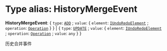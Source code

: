 # Type alias: HistoryMergeEvent

**HistoryMergeEvent**: { `type`: [`ADD`](/auto-docs/free-layout-editor/enums/HistoryMergeEventType.md#add) ; `value`: { `element`: [`IUndoRedoElement`](/auto-docs/free-layout-editor/interfaces/IUndoRedoElement.md) ; `operation`: [`Operation`](/auto-docs/free-layout-editor/interfaces/Operation.md)  }  } | { `type`: [`UPDATE`](/auto-docs/free-layout-editor/enums/HistoryMergeEventType.md#update) ; `value`: { `element`: [`IUndoRedoElement`](/auto-docs/free-layout-editor/interfaces/IUndoRedoElement.md) ; `operation`: [`Operation`](/auto-docs/free-layout-editor/interfaces/Operation.md) ; `value`: `any`  }  }

历史合并事件
